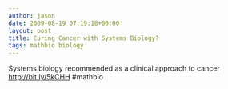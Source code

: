 ```yaml
---
author: jason
date: 2009-08-19 07:19:18+00:00
layout: post
title: Curing Cancer with Systems Biology?
tags: mathbio biology
---
```


Systems biology recommended as a clinical approach to cancer <a href="http://bit.ly/5kCHH">http://bit.ly/5kCHH</a> #mathbio
